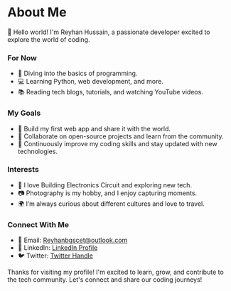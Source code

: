 # About Me #

👋 Hello world! I'm Reyhan Hussain, a passionate developer excited to explore the world of coding.

### For Now
- 🌟 Diving into the basics of programming.
- 💻 Learning Python, web development, and more.
- 📚 Reading tech blogs, tutorials, and watching YouTube videos.

### My Goals
- 🚀 Build my first web app and share it with the world.
- 🤝 Collaborate on open-source projects and learn from the community.
- 🌱 Continuously improve my coding skills and stay updated with new technologies.

### Interests
- 🔌 I love Building Electronics Circuit and exploring new tech.
- 📷 Photography is my hobby, and I enjoy capturing moments.
- 🌍 I’m always curious about different cultures and love to travel.

### Connect With Me
- 📧 Email: [Reyhanbgscet@outlook.com](mailto:Reyhanbgscet@outlook.com)
- 💼 LinkedIn: [LinkedIn Profile](https://www.linkedin.com/in/reyhanhussain/)
- 🐦 Twitter: [Twitter Handle](https://twitter.com/reyhanhusain)


Thanks for visiting my profile! I'm excited to learn, grow, and contribute to the tech community. Let's connect and share our coding journeys!
